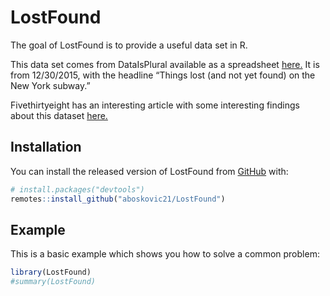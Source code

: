 
<!-- README.md is generated from README.Rmd. Please edit that file -->

# LostFound

<!-- badges: start -->

<!-- badges: end -->

The goal of LostFound is to provide a useful data set in R.

This data set comes from DataIsPlural available as a spreadsheet
[here.](https://docs.google.com/spreadsheets/d/1wZhPLMCHKJvwOkP4juclhjFgqIY8fQFMemwKL2c64vk/edit#gid=0)
It is from 12/30/2015, with the headline “Things lost (and not yet
found) on the New York subway.”

Fivethirtyeight has an interesting article with some interesting
findings about this dataset
[here.](https://fivethirtyeight.com/features/mta-new-york-lost-and-found-subway-most-common/)

## Installation

You can install the released version of LostFound from
[GitHub](https://github.com/) with:

``` r
# install.packages("devtools")
remotes::install_github("aboskovic21/LostFound")
```

## Example

This is a basic example which shows you how to solve a common problem:

``` r
library(LostFound)
#summary(LostFound)
```
